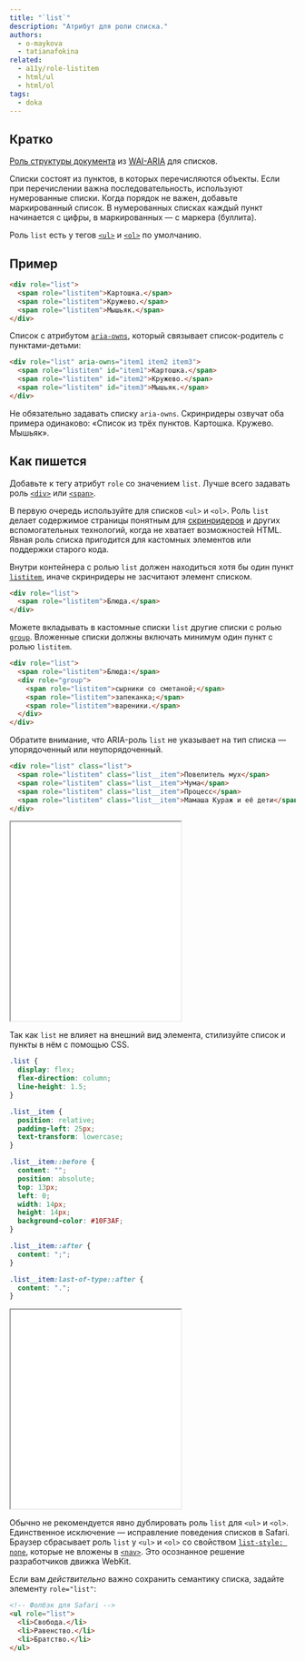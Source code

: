 ```yaml
---
title: "`list`"
description: "Атрибут для роли списка."
authors:
  - o-maykova
  - tatianafokina
related:
  - a11y/role-listitem
  - html/ul
  - html/ol
tags:
  - doka
---
```


## Кратко

[Роль структуры документа](/a11y/aria-roles/#roli-struktury-dokumenta) из [WAI-ARIA](/a11y/aria-intro/#specifikaciya) для списков.

Списки состоят из пунктов, в которых перечисляются объекты. Если при перечислении важна последовательность, используют нумерованные списки. Когда порядок не важен, добавьте маркированный список. В нумерованных списках каждый пункт начинается с цифры, в маркированных — с маркера (буллита).

Роль `list` есть у тегов [`<ul>`](/html/ul/) и [`<ol>`](/html/ol/) по умолчанию.

## Пример

```html
<div role="list">
  <span role="listitem">Картошка.</span>
  <span role="listitem">Кружево.</span>
  <span role="listitem">Мышьяк.</span>
</div>
```

Список с атрибутом [`aria-owns`](/a11y/aria-owns/), который связывает список-родитель с пунктами-детьми:

```html
<div role="list" aria-owns="item1 item2 item3">
  <span role="listitem" id="item1">Картошка.</span>
  <span role="listitem" id="item2">Кружево.</span>
  <span role="listitem" id="item3">Мышьяк.</span>
</div>
```

Не обязательно задавать списку `aria-owns`. Скринридеры озвучат оба примера одинаково: «Список из трёх пунктов. Картошка. Кружево. Мышьяк».

## Как пишется

Добавьте к тегу атрибут `role` со значением `list`. Лучше всего задавать роль [`<div>`](/html/div/) или [`<span>`](/html/span/).

В первую очередь используйте для списков `<ul>` и `<ol>`. Роль `list` делает содержимое страницы понятным для [скринридеров](/a11y/screenreaders/) и других вспомогательных технологий, когда не хватает возможностей HTML. Явная роль списка пригодится для кастомных элементов или поддержки старого кода.

Внутри контейнера с ролью `list` должен находиться хотя бы один пункт [`listitem`](/a11y/role-listitem/), иначе скринридеры не засчитают элемент списком.

```html
<div role="list">
  <span role="listitem">Блюда.</span>
</div>
```

Можете вкладывать в кастомные списки `list` другие списки с ролью [`group`](/a11y/role-group/). Вложенные списки должны включать минимум один пункт с ролью `listitem`.

```html
<div role="list">
  <span role="listitem">Блюда:</span>
  <div role="group">
    <span role="listitem">сырники со сметаной;</span>
    <span role="listitem">запеканка;</span>
    <span role="listitem">вареники.</span>
  </div>
</div>
```

Обратите внимание, что ARIA-роль `list` не указывает на тип списка — упорядоченный или неупорядоченный.

```html
<div role="list" class="list">
  <span role="listitem" class="list__item">Повелитель мух</span>
  <span role="listitem" class="list__item">Чума</span>
  <span role="listitem" class="list__item">Процесс</span>
  <span role="listitem" class="list__item">Мамаша Кураж и её дети</span>
</div>
```

<iframe title="Кастомный список по умолчанию" src="demos/list-without-styles/" height="350"></iframe>

Так как `list` не влияет на внешний вид элемента, стилизуйте список и пункты в нём с помощью CSS.

```css
.list {
  display: flex;
  flex-direction: column;
  line-height: 1.5;
}

.list__item {
  position: relative;
  padding-left: 25px;
  text-transform: lowercase;
}

.list__item::before {
  content: "";
  position: absolute;
  top: 13px;
  left: 0;
  width: 14px;
  height: 14px;
  background-color: #10F3AF;
}

.list__item::after {
  content: ";";
}

.list__item:last-of-type::after {
  content: ".";
}
```

<iframe title="Кастомный список со стилями" src="demos/list-with-styles/" height="350"></iframe>

Обычно не рекомендуется явно дублировать роль `list` для `<ul>` и `<ol>`. Единственное исключение — исправление поведения списков в Safari. Браузер сбрасывает роль `list` у `<ul>` и `<ol>` со свойством [`list-style: none`](/css/list-style/), которые не вложены в [`<nav>`](/html/nav/). Это осознанное решение разработчиков движка WebKit.

Если вам _действительно_ важно сохранить семантику списка, задайте элементу `role="list"`:

```html
<!-- Фолбэк для Safari -->
<ul role="list">
  <li>Свобода.</li>
  <li>Равенство.</li>
  <li>Братство.</li>
</ul>
```
